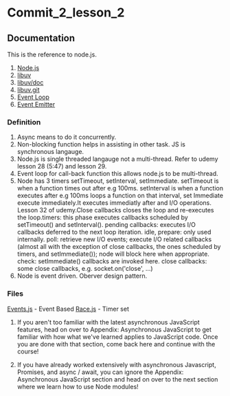# Commit_2_lesson_2
## Documentation
This is the reference to node.js.
1. [Node.js](https://github.com/nodejs/node)
2. [libuv](https://libuv.org/)
3. [libuv/doc](https://docs.libuv.org/en/v1.x/)
4. [libuv.git](https://github.com/libuv/libuv)
5. [Event Loop](https://nodejs.org/en/learn/asynchronous-work/event-loop-timers-and-nexttick)
6. [Event Emitter](https://nodejs.org/api/events.html#events_events)

### Definition 
1. Async means to do it concurrently.
2. Non-blocking function helps in assisting in other task. JS is synchronous langauge. 
3. Node.js is single threaded langauge not a multi-thread. Refer to udemy lesson 28 (5:47) and lesson 29.
4. Event loop for call-back function this allows node.js to be multi-thread. 
5. Node has 3 timers setTimeout, setInterval, setImmediate. setTimeout is when a function times out after e.g 100ms. setInterval is when a function executes after e.g 100ms loops a function on that interval, set Immediate execute immediately.It executes immediatly after and I/O operations. Lesson 32 of udemy.Close callbacks closes the loop and re-executes the loop.timers: this phase executes callbacks scheduled by setTimeout() and setInterval().
pending callbacks: executes I/O callbacks deferred to the next loop iteration.
idle, prepare: only used internally.
poll: retrieve new I/O events; execute I/O related callbacks (almost all with the exception of close callbacks, the ones scheduled by timers, and setImmediate()); node will block here when appropriate.
check: setImmediate() callbacks are invoked here.
close callbacks: some close callbacks, e.g. socket.on('close', ...)
6. Node is event driven. Oberver design pattern.

### Files

[Events.js](/events.js) - Event Based
[Race.js](/race.js) - Timer set

1. If you aren't too familiar with the latest asynchronous JavaScript features, head on over to Appendix: Asynchronous JavaScript to get familiar with how what we've learned applies to JavaScript code. Once you are done with that section, come back here and continue with the course!

2. If you have already worked extensively with asynchronous Javascript, Promises, and async / await, you can ignore the Appendix: Asynchronous JavaScript section and head on over to the next section where we learn how to use Node modules!
